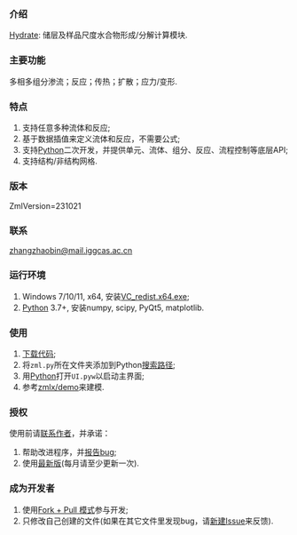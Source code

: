### 介绍

[Hydrate](https://gitee.com/geomech/hydrate): 储层及样品尺度水合物形成/分解计算模块.

### 主要功能

多相多组分渗流；反应；传热；扩散；应力/变形. 

### 特点

1. 支持任意多种流体和反应;
2. 基于数据插值来定义流体和反应，不需要公式;
3. 支持[Python](https://www.python.org/)二次开发，并提供单元、流体、组分、反应、流程控制等底层API;
4. 支持结构/非结构网格.
 
### 版本

ZmlVersion=231021

### 联系

zhangzhaobin@mail.iggcas.ac.cn

### 运行环境

1. Windows 7/10/11, x64, 安装[VC_redist.x64.exe](https://gitee.com/geomech/hydrate/attach_files);
2. [Python](https://www.python.org/) 3.7+, 安装numpy, scipy, PyQt5, matplotlib.

### 使用

1. [下载代码](https://gitee.com/geomech/hydrate);
2. 将`zml.py`所在文件夹添加到Python[搜索路径](https://zhuanlan.zhihu.com/p/530589364);
3. 用[Python](https://www.python.org/)打开`UI.pyw`以启动主界面;
4. 参考[zmlx/demo](https://gitee.com/geomech/hydrate/tree/master/zmlx/demo)来建模. 

### 授权

使用前请[联系作者](http://sourcedb.igg.cas.cn/cn/zjrck/201703/t20170306_4755492.html)，并承诺：

1. 帮助改进程序，并[报告bug](https://gitee.com/geomech/hydrate/issues/new);
2. 使用[最新版](https://gitee.com/geomech/hydrate)(每月请至少更新一次). 

### 成为开发者

1. 使用[Fork + Pull 模式](https://help.gitee.com/base/pullrequest/Fork+Pull)参与开发;
2. 只修改自己创建的文件(如果在其它文件里发现bug，请[新建Issue](https://gitee.com/geomech/hydrate/issues/new)来反馈).
